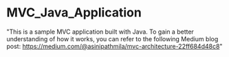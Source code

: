 # MVC_Java_Application

"This is a sample MVC application built with Java. To gain a better understanding of how it works, you can refer to the following Medium blog post: https://medium.com/@asinipathmila/mvc-architecture-22ff684d48c8"
